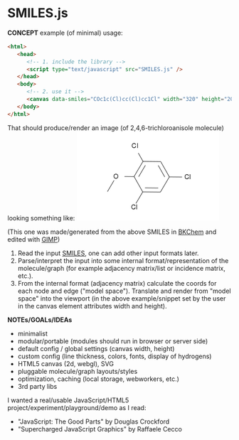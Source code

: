 SMILES.js
=========

__CONCEPT__
example (of minimal) usage:

```html
<html>
   <head>
      <!-- 1. include the library -->	
      <script type="text/javascript" src="SMILES.js" />
   </head>
   <body>
      <!-- 2. use it -->
      <canvas data-smiles="COc1c(Cl)cc(Cl)cc1Cl" width="320" height="200"></canvas>
   </body>
</html>
```
That should produce/render an image (of 2,4,6-trichloroanisole molecule) looking something like: 
![Alt text](https://github.com/mbohun/SMILES.js/raw/master/TCA-320x200.png "COc1c(Cl)cc(Cl)cc1Cl")

(This one was made/generated from the above SMILES in [BKChem](http://bkchem.zirael.org) and edited with [GIMP](http://www.gimp.org))

1.  Read the input [SMILES](http://en.wikipedia.org/wiki/SMILES), one can add other input formats later. 
2.  Parse/interpret the input into some internal format/representation of the molecule/graph (for example adjacency matrix/list or incidence matrix, etc.).
3.  From the internal format (adjacency matrix) calculate the coords for each node and edge ("model space"). Translate and render from "model space" into the viewport (in the above example/snippet set by the user in the canvas element attributes width and height).

__NOTEs/GOALs/IDEAs__
- minimalist
- modular/portable (modules should run in browser or server side)
- default config / global settings (canvas width, height)
- custom config (line thickness, colors, fonts, display of hydrogens)
- HTML5 canvas (2d, webgl), SVG
- pluggable molecule/graph layouts/styles
- optimization, caching (local storage, webworkers, etc.)
- 3rd party libs

I wanted a real/usable JavaScript/HTML5 project/experiment/playground/demo as I read:
* "JavaScript: The Good Parts" by Douglas Crockford
* "Supercharged JavaScript Graphics" by Raffaele Cecco
